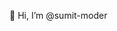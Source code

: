  👋 Hi, I’m @sumit-moder

<!---
- 👀 I’m interested in ...
- 🌱 I’m currently learning ...
- 💞️ I’m looking to collaborate on ...
- 📫 How to reach me ...
- 😄 Pronouns: ...
- ⚡ Fun fact: ...



sumit-moder/sumit-moder is a ✨ special ✨ repository because its `README.md` (this file) appears on your GitHub profile.
You can click the Preview link to take a look at your changes.
--->

